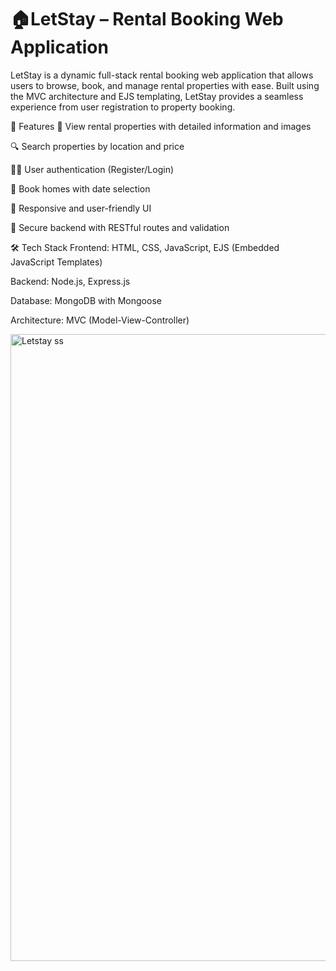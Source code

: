 <h1> 🏠LetStay – Rental Booking Web Application </h1>
LetStay is a dynamic full-stack rental booking web application that allows users to browse, book, and manage rental properties with ease. Built using the MVC architecture and EJS templating, LetStay provides a seamless experience from user registration to property booking.

🔧 Features
🏡 View rental properties with detailed information and images

🔍 Search properties by location and price

🧑‍💼 User authentication (Register/Login)

📆 Book homes with date selection

📱 Responsive and user-friendly UI

🔐 Secure backend with RESTful routes and validation

🛠️ Tech Stack
Frontend: HTML, CSS, JavaScript, EJS (Embedded JavaScript Templates)

Backend: Node.js, Express.js

Database: MongoDB with Mongoose

Architecture: MVC (Model-View-Controller)


<img width="1919" height="1003" alt="Letstay ss" src="https://github.com/user-attachments/assets/272d9ae8-52c4-4701-a43a-d4eccdaa2fcb" />

